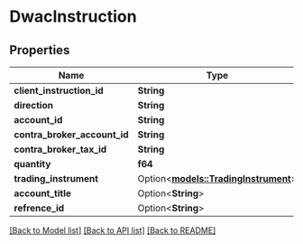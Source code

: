 # DwacInstruction

## Properties

Name | Type | Description | Notes
------------ | ------------- | ------------- | -------------
**client_instruction_id** | **String** |  | 
**direction** | **String** |  | 
**account_id** | **String** |  | 
**contra_broker_account_id** | **String** |  | 
**contra_broker_tax_id** | **String** |  | 
**quantity** | **f64** |  | 
**trading_instrument** | Option<[**models::TradingInstrument**](TradingInstrument.md)> |  | [optional]
**account_title** | Option<**String**> |  | [optional]
**refrence_id** | Option<**String**> |  | [optional]

[[Back to Model list]](../README.md#documentation-for-models) [[Back to API list]](../README.md#documentation-for-api-endpoints) [[Back to README]](../README.md)


